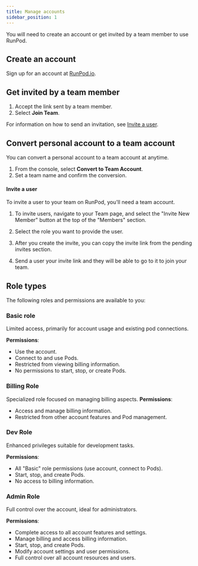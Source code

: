 ```yaml
---
title: Manage accounts
sidebar_position: 1
---
```


You will need to create an account or get invited by a team member to use RunPod.

## Create an account

Sign up for an account at [RunPod.io](https://www.runpod.io).

## Get invited by a team member

1. Accept the link sent by a team member.
2. Select **Join Team**.

For information on how to send an invitation, see [Invite a user](#invite-a-user).

## Convert personal account to a team account

You can convert a personal account to a team account at anytime.

1. From the console, select **Convert to Team Account**.
2. Set a team name and confirm the conversion.

#### Invite a user

To invite a user to your team on RunPod, you'll need a team account.

1. To invite users, navigate to your Team page, and select the "Invite New Member" button at the top of the "Members" section.

2. Select the role you want to provide the user.

3. After you create the invite, you can copy the invite link from the pending invites section.

4. Send a user your invite link and they will be able to go to it to join your team.

## Role types

The following roles and permissions are available to you:

### Basic role

Limited access, primarily for account usage and existing pod connections.

**Permissions**:

- Use the account.
- Connect to and use Pods.
- Restricted from viewing billing information.
- No permissions to start, stop, or create Pods.

### Billing Role

Specialized role focused on managing billing aspects.
**Permissions**:

- Access and manage billing information.
- Restricted from other account features and Pod management.

### Dev Role

Enhanced privileges suitable for development tasks.

**Permissions**:

- All "Basic" role permissions (use account, connect to Pods).
- Start, stop, and create Pods.
- No access to billing information.

### Admin Role

Full control over the account, ideal for administrators.

**Permissions**:

- Complete access to all account features and settings.
- Manage billing and access billing information.
- Start, stop, and create Pods.
- Modify account settings and user permissions.
- Full control over all account resources and users.
